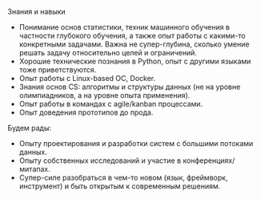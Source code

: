 Знания и навыки

- Понимание основ статистики, техник машинного обучения в частности глубокого обучения, а также опыт работы с какими-то конкретными задачами. Важна не супер-глубина, сколько умение решать задачу относительно целей и ограничений.
- Хорошие технические познания в Python, опыт с другими языками тоже приветствуются.
- Опыт работы с Linux-based ОС, Docker.
- Знания основ CS: алгоритмы и структуры данных (не на уровне олимпиадников, а на уровне опыта применения).
- Опыт работы в командах c agile/kanban процессами.
- Опыт доведения прототипов до прода.

Будем рады:

- Опыту проектирования и разработки систем с большими потоками данных.
- Опыту собственных исследований и участие в конференциях/митапах.
- Супер-силе разобраться в чем-то новом (язык, фреймворк, инструмент) и быть открытым к современным решениям.
